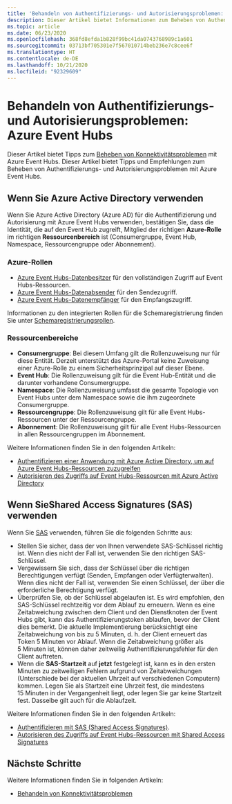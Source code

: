 ```yaml
---
title: 'Behandeln von Authentifizierungs- und Autorisierungsproblemen: Azure Event Hubs'
description: Dieser Artikel bietet Informationen zum Beheben von Authentifizierungs- und Autorisierungsproblemen mit Azure Event Hubs.
ms.topic: article
ms.date: 06/23/2020
ms.openlocfilehash: 368fd8efda1b828f99bc41da0743768989c1a601
ms.sourcegitcommit: 03713bf705301e7f567010714beb236e7c8cee6f
ms.translationtype: HT
ms.contentlocale: de-DE
ms.lasthandoff: 10/21/2020
ms.locfileid: "92329609"
---
```

# <a name="troubleshoot-authentication-and-authorization-issues---azure-event-hubs"></a>Behandeln von Authentifizierungs- und Autorisierungsproblemen: Azure Event Hubs
Dieser Artikel bietet Tipps zum [Beheben von Konnektivitätsproblemen](troubleshooting-guide.md) mit Azure Event Hubs. Dieser Artikel bietet Tipps und Empfehlungen zum Beheben von Authentifizierungs- und Autorisierungsproblemen mit Azure Event Hubs. 

## <a name="if-you-are-using-azure-active-directory"></a>Wenn Sie Azure Active Directory verwenden
Wenn Sie Azure Active Directory (Azure AD) für die Authentifizierung und Autorisierung mit Azure Event Hubs verwenden, bestätigen Sie, dass die Identität, die auf den Event Hub zugreift, Mitglied der richtigen **Azure-Rolle** im richtigen **Ressourcenbereich** ist (Consumergruppe, Event Hub, Namespace, Ressourcengruppe oder Abonnement).

### <a name="azure-roles"></a>Azure-Rollen
- [Azure Event Hubs-Datenbesitzer](../role-based-access-control/built-in-roles.md#azure-event-hubs-data-owner) für den vollständigen Zugriff auf Event Hubs-Ressourcen.
- [Azure Event Hubs-Datenabsender](../role-based-access-control/built-in-roles.md#azure-event-hubs-data-receiver) für den Sendezugriff.
- [Azure Event Hubs-Datenempfänger](../role-based-access-control/built-in-roles.md#azure-event-hubs-data-sender) für den Empfangszugriff.

Informationen zu den integrierten Rollen für die Schemaregistrierung finden Sie unter [Schemaregistrierungsrollen](schema-registry-overview.md#azure-role-based-access-control).

### <a name="resource-scopes"></a>Ressourcenbereiche
- **Consumergruppe**: Bei diesem Umfang gilt die Rollenzuweisung nur für diese Entität. Derzeit unterstützt das Azure-Portal keine Zuweisung einer Azure-Rolle zu einem Sicherheitsprinzipal auf dieser Ebene. 
- **Event Hub**: Die Rollenzuweisung gilt für die Event Hub-Entität und die darunter vorhandene Consumergruppe.
- **Namespace**: Die Rollenzuweisung umfasst die gesamte Topologie von Event Hubs unter dem Namespace sowie die ihm zugeordnete Consumergruppe.
- **Ressourcengruppe**: Die Rollenzuweisung gilt für alle Event Hubs-Ressourcen unter der Ressourcengruppe.
- **Abonnement**: Die Rollenzuweisung gilt für alle Event Hubs-Ressourcen in allen Ressourcengruppen im Abonnement.

Weitere Informationen finden Sie in den folgenden Artikeln:

- [Authentifizieren einer Anwendung mit Azure Active Directory, um auf Azure Event Hubs-Ressourcen zuzugreifen](authenticate-application.md)
- [Autorisieren des Zugriffs auf Event Hubs-Ressourcen mit Azure Active Directory](authorize-access-azure-active-directory.md)

## <a name="if-you-are-using-shared-access-signatures-sas"></a>Wenn SieShared Access Signatures (SAS) verwenden
Wenn Sie [SAS](authenticate-shared-access-signature.md) verwenden, führen Sie die folgenden Schritte aus: 

- Stellen Sie sicher, dass der von Ihnen verwendete SAS-Schlüssel richtig ist. Wenn dies nicht der Fall ist, verwenden Sie den richtigen SAS-Schlüssel.
- Vergewissern Sie sich, dass der Schlüssel über die richtigen Berechtigungen verfügt (Senden, Empfangen oder Verfügterwalten). Wenn dies nicht der Fall ist, verwenden Sie einen Schlüssel, der über die erforderliche Berechtigung verfügt. 
- Überprüfen Sie, ob der Schlüssel abgelaufen ist. Es wird empfohlen, den SAS-Schlüssel rechtzeitig vor dem Ablauf zu erneuern. Wenn es eine Zeitabweichung zwischen dem Client und den Dienstknoten der Event Hubs gibt, kann das Authentifizierungstoken ablaufen, bevor der Client dies bemerkt. Die aktuelle Implementierung berücksichtigt eine Zeitabweichung von bis zu 5 Minuten, d. h. der Client erneuert das Token 5 Minuten vor Ablauf. Wenn die Zeitabweichung größer als 5 Minuten ist, können daher zeitweilig Authentifizierungsfehler für den Client auftreten.
- Wenn die **SAS-Startzeit** auf **jetzt** festgelegt ist, kann es in den ersten Minuten zu zeitweiligen Fehlern aufgrund von Zeitabweichungen (Unterschiede bei der aktuellen Uhrzeit auf verschiedenen Computern) kommen. Legen Sie als Startzeit eine Uhrzeit fest, die mindestens 15 Minuten in der Vergangenheit liegt, oder legen Sie gar keine Startzeit fest. Dasselbe gilt auch für die Ablaufzeit. 

Weitere Informationen finden Sie in den folgenden Artikeln: 

- [Authentifizieren mit SAS (Shared Access Signatures)](authenticate-shared-access-signature.md). 
- [Autorisieren des Zugriffs auf Event Hubs-Ressourcen mit Shared Access Signatures](authorize-access-shared-access-signature.md)

## <a name="next-steps"></a>Nächste Schritte

Weitere Informationen finden Sie in folgenden Artikeln:

* [Behandeln von Konnektivitätsproblemen](troubleshooting-guide.md)
